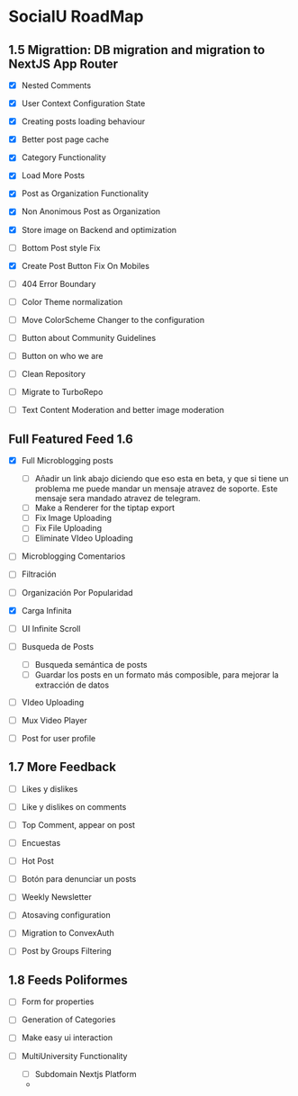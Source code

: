 # SocialU RoadMap

## 1.5 Migrattion: DB migration and migration to NextJS App Router
- [x] Nested Comments
- [x] User Context Configuration State
- [x] Creating posts loading behaviour
- [x] Better post page cache
- [x] Category Functionality
- [x] Load More Posts
- [x] Post as Organization Functionality
- [x] Non Anonimous Post as Organization
- [x] Store image on Backend and optimization
- [ ] Bottom Post style Fix
- [x] Create Post Button Fix On Mobiles
- [ ] 404 Error Boundary
- [ ] Color Theme normalization
- [ ] Move ColorScheme Changer to the configuration

- [ ] Button about Community Guidelines
- [ ] Button on who we are

- [ ] Clean Repository
- [ ] Migrate to TurboRepo
- [ ] Text Content Moderation and better image moderation


## Full Featured Feed 1.6
- [x] Full Microblogging posts
	- [ ] Añadir un link abajo diciendo que eso esta en beta, y que si tiene un problema me puede mandar un mensaje atravez de soporte. Este mensaje sera mandado atravez de telegram.
    - [ ] Make a Renderer for the tiptap export
    - [ ] Fix Image Uploading
    - [ ] Fix File Uploading
    - [ ] Eliminate VIdeo Uploading
- [ ] Microblogging Comentarios
- [ ] Filtración
- [ ] Organización Por Popularidad
- [x] Carga Infinita 
- [ ] UI Infinite Scroll
- [ ] Busqueda de Posts
	- [ ] Busqueda semántica de posts
	- [ ] Guardar los posts en un formato más composible, para mejorar la extracción de datos
- [ ] VIdeo Uploading
- [ ] Mux Video Player
- [ ] Post for user profile


## 1.7 More Feedback
- [ ] Likes y dislikes
- [ ] Like y dislikes on comments
- [ ] Top Comment, appear on post
- [ ] Encuestas
- [ ] Hot Post
- [ ] Botón para denunciar un posts
- [ ] Weekly Newsletter
- [ ] Atosaving configuration
- [ ] Migration to ConvexAuth
- [ ] Post by Groups Filtering



## 1.8 Feeds Poliformes
- [ ] Form for properties
- [ ] Generation of Categories
- [ ] Make easy ui interaction

- [ ] MultiUniversity Functionality
    - [ ] Subdomain Nextjs Platform
    - 
